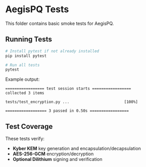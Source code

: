 # AegisPQ Tests

This folder contains basic smoke tests for AegisPQ.

## Running Tests

```bash
# Install pytest if not already installed
pip install pytest

# Run all tests
pytest
```

Example output:
```
================= test session starts =================
collected 3 items

tests/test_encryption.py ...                        [100%]

================== 3 passed in 0.50s =================
```

## Test Coverage

These tests verify:
- **Kyber KEM** key generation and encapsulation/decapsulation
- **AES-256-GCM** encryption/decryption
- **Optional Dilithium** signing and verification
